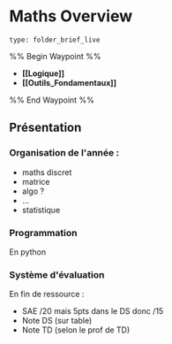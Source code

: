 # Maths Overview
 
```ccard
type: folder_brief_live
```
%% Begin Waypoint %%
- **[[Logique]]**
- **[[Outils_Fondamentaux]]**

%% End Waypoint %%

## Présentation
### Organisation de l'année :
- maths discret
- matrice
- algo ?
- ...
- statistique
### Programmation
En python
### Système d'évaluation
En fin de ressource :
- SAE /20 mais 5pts dans le DS donc /15
- Note DS (sur table)
- Note TD (selon le prof de TD)
